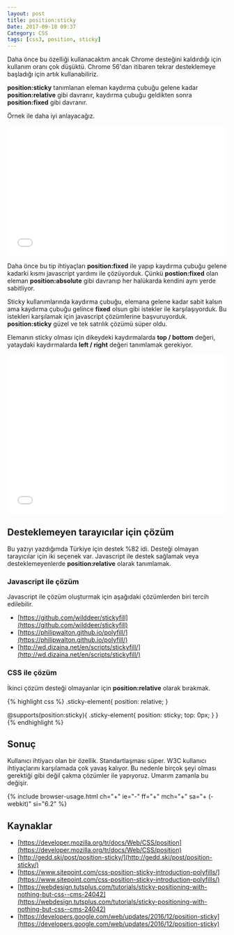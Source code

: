 ```yaml
---
layout: post
title: position:sticky 
Date: 2017-09-18 09:37
Category: CSS
tags: [css3, position, sticky]
---
```


Daha önce bu özelliği kullanacaktım ancak Chrome desteğini kaldırdığı için kullanım oranı çok düşüktü. Chrome 56'dan itibaren tekrar desteklemeye başladığı için artık  kullanabiliriz.

**position:sticky** tanımlanan eleman kaydırma çubuğu gelene kadar **position:relative** gibi davranır, kaydırma çubuğu geldikten sonra **position:fixed** gibi davranır. 

Örnek ile daha iyi anlayacağız.

<iframe height='300' scrolling='no' title='jGPLgO' src='//codepen.io/fatihhayri/embed/jGPLgO/?height=300&theme-id=13521&default-tab=html,result&embed-version=2' frameborder='no' allowtransparency='true' allowfullscreen='true' style='width: 100%;'>See the Pen <a href='https://codepen.io/fatihhayri/pen/jGPLgO/'>jGPLgO</a> by Fatih  (<a href='https://codepen.io/fatihhayri'>@fatihhayri</a>) on <a href='https://codepen.io'>CodePen</a>.
</iframe>

Daha önce bu tip ihtiyaçları **position:fixed** ile yapıp kaydırma çubuğu gelene kadarki kısmı javascript yardımı ile çözüyorduk. Çünkü **postion:fixed** olan eleman **position:absolute** gibi davranıp her halükarda kendini aynı yerde sabitliyor. 

Sticky kullanımlarında kaydırma çubuğu, elemana gelene kadar sabit kalsın ama kaydırma çubuğu gelince **fixed** olsun gibi istekler ile karşılaşıyorduk. Bu istekleri karşılamak için javascript çözümlerine başvuruyorduk. **position:sticky** güzel ve tek satrılık çözümü süper oldu.

Elemanın sticky olması için dikeydeki kaydırmalarda **top / bottom** değeri, yataydaki kaydırmalarda **left / right** değeri tanımlamak gerekiyor.

<iframe height='366' scrolling='no' title='position:sticky' src='//codepen.io/fatihhayri/embed/QqbmpM/?height=366&theme-id=13521&default-tab=result&embed-version=2' frameborder='no' allowtransparency='true' allowfullscreen='true' style='width: 100%;'>See the Pen <a href='https://codepen.io/fatihhayri/pen/QqbmpM/'>position:sticky</a> by Fatih  (<a href='https://codepen.io/fatihhayri'>@fatihhayri</a>) on <a href='https://codepen.io'>CodePen</a>.
</iframe>

## Desteklemeyen tarayıcılar için çözüm

Bu yazıyı yazdığımda Türkiye için destek %82 idi. Desteği olmayan tarayıcılar için iki seçenek var. Javascript ile destek sağlamak veya desteklemeyenlerde **position:relative** olarak tanımlamak.

### Javascript ile çözüm

Javascript ile çözüm oluşturmak için aşağıdaki çözümlerden biri tercih edilebilir.

 - [https://github.com/wilddeer/stickyfill](https://github.com/wilddeer/stickyfill) 
 - [https://philipwalton.github.io/polyfill/](https://philipwalton.github.io/polyfill/) 
 - [http://wd.dizaina.net/en/scripts/stickyfill/](http://wd.dizaina.net/en/scripts/stickyfill/)

### CSS ile çözüm

İkinci çözüm desteği olmayanlar için **position:relative** olarak bırakmak.

{% highlight css %}
.sticky-element{
  position: relative; 
}

@supports(position:sticky){
  .sticky-element{
    position: sticky;
    top: 0px;
  }
}
{% endhighlight %}

## Sonuç

Kullanıcı ihtiyacı olan bir özellik. Standartlaşması süper. W3C kullanıcı ihtiyaçlarını karşılamada çok yavaş kalıyor. Bu nedenle birçok şeyi olması gerektiği gibi değil çakma çözümler ile yapıyoruz. Umarım zamanla bu değişir.

{% include browser-usage.html ch="+" ie="-" ff="+" mch="+" sa="+ (-webkit)" si="6.2" %}


## Kaynaklar

 - [https://developer.mozilla.org/tr/docs/Web/CSS/position](https://developer.mozilla.org/tr/docs/Web/CSS/position)
 - [http://gedd.ski/post/position-sticky/](http://gedd.ski/post/position-sticky/)
 - [https://www.sitepoint.com/css-position-sticky-introduction-polyfills/](https://www.sitepoint.com/css-position-sticky-introduction-polyfills/)
 - [https://webdesign.tutsplus.com/tutorials/sticky-positioning-with-nothing-but-css--cms-24042](https://webdesign.tutsplus.com/tutorials/sticky-positioning-with-nothing-but-css--cms-24042)
 - [https://developers.google.com/web/updates/2016/12/position-sticky](https://developers.google.com/web/updates/2016/12/position-sticky)